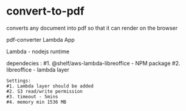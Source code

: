 # convert-to-pdf
converts any document into pdf so that it can render on the browser

pdf-converter Lambda App

Lambda - nodejs runtime

dependecies :
	#1. @shelf/aws-lambda-libreoffice - NPM package
	#2. libreoffice - lambda layer 

	
	Settings:
	#1. Lambda layer should be added
	#2. S3 read/write permission 
	#3. timeout - 5mins
	#4. memory min 1536 MB
